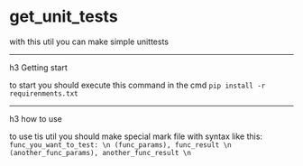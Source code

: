# get_unit_tests
with this util you can make simple unittests

***

 h3 Getting start

to start you should execute this command in the cmd
`pip install -r requirenments.txt`

***

h3 how to use

to use tis util you should make special mark file with syntax like this:
`func_you_want_to_test: \n
 (func_params), func_result \n
 (another_func_params), another_func_result \n
 `
